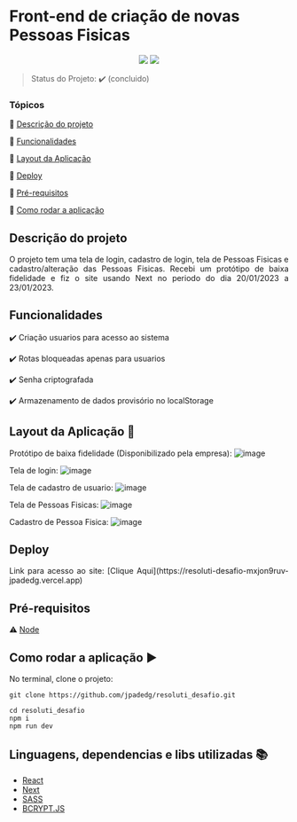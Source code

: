 <h1>Front-end de criação de novas Pessoas Fisicas</h1> 

<p align="center">
  <img src="https://img.shields.io/static/v1?label=next&message=framework&color=blue&style=for-the-badge&logo=NEXT"/>
  <img src="http://img.shields.io/static/v1?label=STATUS&message=CONCLUIDO&color=GREEN&style=for-the-badge"/>
</p>

> Status do Projeto: :heavy_check_mark: (concluido)

### Tópicos 

:small_blue_diamond: [Descrição do projeto](#descrição-do-projeto)

:small_blue_diamond: [Funcionalidades](#funcionalidades)

:small_blue_diamond: [Layout da Aplicação](#layout-da-aplicação-dash)

:small_blue_diamond: [Deploy](#deploy)

:small_blue_diamond: [Pré-requisitos](#pré-requisitos)

:small_blue_diamond: [Como rodar a aplicação](#como-rodar-a-aplicação-arrow_forward)


## Descrição do projeto 

<p align="justify">
 O projeto tem uma tela de login, cadastro de login, tela de Pessoas Fisicas e cadastro/alteração das Pessoas Fisicas.
 Recebi um protótipo de baixa fidelidade e fiz o site usando Next no periodo do dia 20/01/2023 a 23/01/2023. 
</p>


## Funcionalidades

:heavy_check_mark: Criação usuarios para acesso ao sistema

:heavy_check_mark: Rotas bloqueadas apenas para usuarios 

:heavy_check_mark: Senha criptografada

:heavy_check_mark: Armazenamento de dados provisório no localStorage

## Layout da Aplicação :dash:

Protótipo de baixa fidelidade (Disponibilizado pela empresa): 
![image](https://github.com/jpadedg/resoluti_desafio/assets/57507707/6bbf151d-5964-47bb-99e2-990cbb83e4fd)


Tela de login: 
![image](https://github.com/jpadedg/resoluti_desafio/assets/57507707/7512fca4-7d14-46eb-8939-9fddeb9db8b5)


Tela de cadastro de usuario:
![image](https://github.com/jpadedg/resoluti_desafio/assets/57507707/098d17af-34a6-4b22-9362-505c7e70468d)


Tela de Pessoas Fisicas: 
![image](https://github.com/jpadedg/resoluti_desafio/assets/57507707/93ac0229-d3d7-4aee-a14c-291a43d9f934)

Cadastro de Pessoa Fisica: 
![image](https://github.com/jpadedg/resoluti_desafio/assets/57507707/cbb6b886-4cfc-4e6a-8bab-22e0bbc2b419)

## Deploy 

<p align="justify">
 Link para acesso ao site: [Clique Aqui](https://resoluti-desafio-mxjon9ruv-jpadedg.vercel.app)
</p>

## Pré-requisitos

:warning: [Node](https://nodejs.org/en/download/)


## Como rodar a aplicação :arrow_forward:

No terminal, clone o projeto: 

```
git clone https://github.com/jpadedg/resoluti_desafio.git
```

```
cd resoluti_desafio
npm i 
npm run dev
```


## Linguagens, dependencias e libs utilizadas :books:

- [React](https://pt-br.reactjs.org/docs/create-a-new-react-app.html)
- [Next](https://nextjs.org/docs)
- [SASS](https://sass-lang.com)
- [BCRYPT.JS](https://www.npmjs.com/package/bcryptjs)


